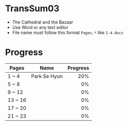TransSum03
===========

* The Cathedral and the Bazaar
* Use Word or any text editor
* File name must follow this format `Pages.*` like `1-4.docs`

Progress
========

| Pages      | Name          | Progress  |
| ---------- |:-------------:| ---------:|
| 1 ~ 4      | Park Se Hyun  |       20% |
| 5 ~ 8      |               |        0% |
| 9 ~ 12     |               |        0% |
| 13 ~ 16    |               |        0% |
| 17 ~ 20    |               |        0% |
| 21 ~ 23    |               |        0% |
